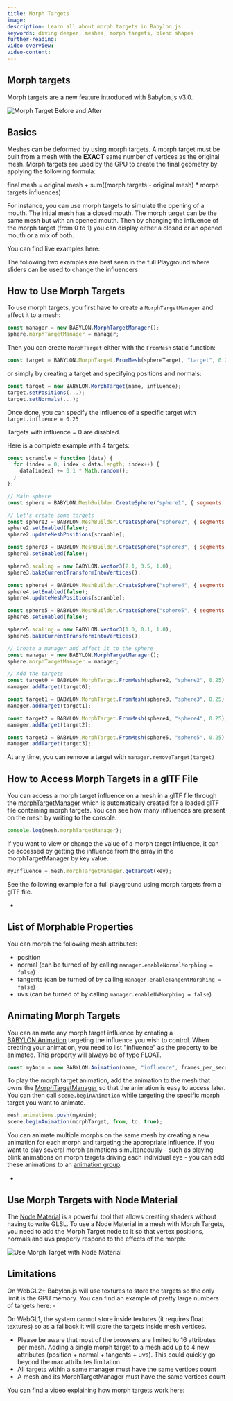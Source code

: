 ```yaml
---
title: Morph Targets
image:
description: Learn all about morph targets in Babylon.js.
keywords: diving deeper, meshes, morph targets, blend shapes
further-reading:
video-overview:
video-content:
---
```


## Morph targets

Morph targets are a new feature introduced with Babylon.js v3.0.

![Morph Target Before and After](/img/how_to/morphtargets.jpg)

## Basics

Meshes can be deformed by using morph targets. A morph target must be built from a mesh with the **EXACT** same number of vertices as the original mesh.
Morph targets are used by the GPU to create the final geometry by applying the following formula:

final mesh = original mesh + sum((morph targets - original mesh) \* morph targets influences)

For instance, you can use morph targets to simulate the opening of a mouth. The initial mesh has a closed mouth. The morph target can be the same mesh but with an opened mouth. Then by changing the influence of the morph target (from 0 to 1) you can display either a closed or an opened mouth or a mix of both.

You can find live examples here:
<Playground id="#HPV2TZ#8" title="Animated Morph Targets" description="Simple example of animated morph targets."/>

The following two examples are best seen in the full Playground where sliders can be used to change the influencers
<Playground id="#HPV2TZ#2" title="Animated Morph Targets with Standard Material" description="Simple example of animated morph targets with standard material."/>  
<Playground id="#HPV2TZ#4" title="Animated Morph Targets with PBR Material" description="Simple example of animated morph targets with PBR material."/>

## How to Use Morph Targets

To use morph targets, you first have to create a `MorphTargetManager` and affect it to a mesh:

```javascript
const manager = new BABYLON.MorphTargetManager();
sphere.morphTargetManager = manager;
```

Then you can create `MorphTarget` either with the `FromMesh` static function:

```javascript
const target = BABYLON.MorphTarget.FromMesh(sphereTarget, "target", 0.25);
```

or simply by creating a target and specifying positions and normals:

```javascript
const target = new BABYLON.MorphTarget(name, influence);
target.setPositions(...);
target.setNormals(...);
```

Once done, you can specify the influence of a specific target with `target.influence = 0.25`

Targets with influence = 0 are disabled.

Here is a complete example with 4 targets:

```javascript
const scramble = function (data) {
  for (index = 0; index < data.length; index++) {
    data[index] += 0.1 * Math.random();
  }
};

// Main sphere
const sphere = BABYLON.MeshBuilder.CreateSphere("sphere1", { segments: 16, diameter: 2 }, scene);

// Let's create some targets
const sphere2 = BABYLON.MeshBuilder.CreateSphere("sphere2", { segments: 16, diameter: 2 }, scene);
sphere2.setEnabled(false);
sphere2.updateMeshPositions(scramble);

const sphere3 = BABYLON.MeshBuilder.CreateSphere("sphere3", { segments: 16, diameter: 2 }, scene);
sphere3.setEnabled(false);

sphere3.scaling = new BABYLON.Vector3(2.1, 3.5, 1.0);
sphere3.bakeCurrentTransformIntoVertices();

const sphere4 = BABYLON.MeshBuilder.CreateSphere("sphere4", { segments: 16, diameter: 2 }, scene);
sphere4.setEnabled(false);
sphere4.updateMeshPositions(scramble);

const sphere5 = BABYLON.MeshBuilder.CreateSphere("sphere5", { segments: 16, diameter: 2 }, scene);
sphere5.setEnabled(false);

sphere5.scaling = new BABYLON.Vector3(1.0, 0.1, 1.0);
sphere5.bakeCurrentTransformIntoVertices();

// Create a manager and affect it to the sphere
const manager = new BABYLON.MorphTargetManager();
sphere.morphTargetManager = manager;

// Add the targets
const target0 = BABYLON.MorphTarget.FromMesh(sphere2, "sphere2", 0.25);
manager.addTarget(target0);

const target1 = BABYLON.MorphTarget.FromMesh(sphere3, "sphere3", 0.25);
manager.addTarget(target1);

const target2 = BABYLON.MorphTarget.FromMesh(sphere4, "sphere4", 0.25);
manager.addTarget(target2);

const target3 = BABYLON.MorphTarget.FromMesh(sphere5, "sphere5", 0.25);
manager.addTarget(target3);
```

At any time, you can remove a target with `manager.removeTarget(target)`

## How to Access Morph Targets in a glTF File

You can access a morph target influence on a mesh in a glTF file through the [morphTargetManager](/typedoc/classes/babylon.morphtargetmanager#gettarget) which is automatically created for a loaded glTF file containing morph targets. You can see how many influences are present on the mesh by writing to the console.

```javascript
console.log(mesh.morphTargetManager);
```

If you want to view or change the value of a morph target influence, it can be accessed by getting the influence from the array in the morphTargetManager by key value.

```javascript
myInfluence = mesh.morphTargetManager.getTarget(key);
```

See the following example for a full playground using morph targets from a glTF file.

- <Playground id="#9CLJEF" title="Morph Targets From a .glTF File" description="Simple example of using morph targets from a .glTF file."/>

## List of Morphable Properties

You can morph the following mesh attributes:

- position
- normal (can be turned of by calling `manager.enableNormalMorphing = false`)
- tangents (can be turned of by calling `manager.enableTangentMorphing = false`)
- uvs (can be turned of by calling `manager.enableUVMorphing = false`)

## Animating Morph Targets

You can animate any morph target influence by creating a [BABYLON.Animation](https://doc.babylonjs.com/features/featuresDeepDive/animation/animation_method) targeting the influence you wish to control. When creating your animation, you need to list "influence" as the property to be animated. This property will always be of type FLOAT.


```javascript
const myAnim = new BABYLON.Animation(name, "influence", frames_per_second, BABYLON.Animation.ANIMATIONTYPE_FLOAT, loop_mode);
```

To play the morph target animation, add the animation to the mesh that owns the [MorphTargetManager](https://doc.babylonjs.com/typedoc/classes/BABYLON.MorphTargetManager) so that the animation is easy to access later. You can then call `scene.beginAnimation` while targeting the specific morph target you want to animate.

```javascript
mesh.animations.push(myAnim);
scene.beginAnimation(morphTarget, from, to, true);
```

You can animate multiple morphs on the same mesh by creating a new animation for each morph and targeting the appropriate influence. If you want to play several morph animations simultaneously - such as playing blink animations on morph targets driving each individual eye - you can add these animations to an [animation group](https://doc.babylonjs.com/features/featuresDeepDive/animation/groupAnimations).

- <Playground id="#019CR7#2" title="Animating Morph Targets" description="Simple example of adding animation to a morph target"/>

## Use Morph Targets with Node Material

The [Node Material](/features/featuresDeepDive/materials/node_material) is a powerful tool that allows creating shaders without having to write GLSL. To use a Node Material in a mesh with Morph Targets, you need to add the Morph Target node to it so that vertex positions, normals and uvs properly respond to the effects of the morph:

![Use Morph Target with Node Material](/img/how_to/morphtargetnode.png)

<Playground id="#HPV2TZ#299" title="Using Node Material with Morph Targets" description="Use Morph Target node on the Node Material"/>

## Limitations

On WebGL2+ Babylon.js will use textures to store the targets so the only limit is the GPU memory. You can find an example of pretty large numbers of targets here: - <Playground id="#1PD3Q7#2" title="Lots of Morph Targets" description="Example showing a large number of morph targets."/>

On WebGL1, the system cannot store inside textures (it requires float textures) so as a fallback it will store the targets inside mesh vertices.

- Please be aware that most of the browsers are limited to 16 attributes per mesh. Adding a single morph target to a mesh add up to 4 new attributes (position + normal + tangents + uvs). This could quickly go beyond the max attributes limitation.
- All targets within a same manager must have the same vertices count
- A mesh and its MorphTargetManager must have the same vertices count

You can find a video explaining how morph targets work here:

<Youtube id="LBPRmGgU0PE"/>

